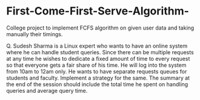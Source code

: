 # First-Come-First-Serve-Algorithm-
College project to implement FCFS algorithm on given user data and taking manually their timings.

Q. Sudesh Sharma is a Linux expert who wants to have an online system where he can handle student queries. Since there can be multiple requests at any time he wishes to dedicate a fixed amount of time to every request so that everyone gets a fair share of his time. He will log into the system from 10am to 12am only. He wants to have separate requests queues for students and faculty. Implement a strategy for the same. The summary at the end of the session should include the total time he spent on handling queries and average query time.
